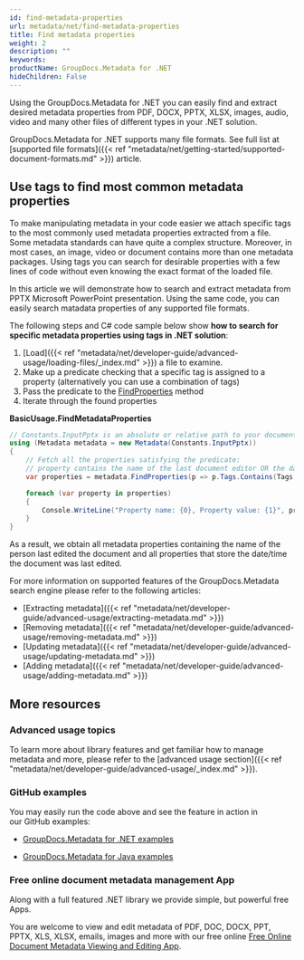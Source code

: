 ```yaml
---
id: find-metadata-properties
url: metadata/net/find-metadata-properties
title: Find metadata properties
weight: 2
description: ""
keywords: 
productName: GroupDocs.Metadata for .NET
hideChildren: False
---
```

Using the GroupDocs.Metadata for .NET you can easily find and extract desired metadata properties from PDF, DOCX, PPTX, XLSX, images, audio, video and many other files of different types in your .NET solution.

GroupDocs.Metadata for .NET supports many file formats. See full list at [supported file formats]({{< ref "metadata/net/getting-started/supported-document-formats.md" >}}) article.

## Use tags to find most common metadata properties

To make manipulating metadata in your code easier we attach specific tags to the most commonly used metadata properties extracted from a file. Some metadata standards can have quite a complex structure. Moreover, in most cases, an image, video or document contains more than one metadata packages. Using tags you can search for desirable properties with a few lines of code without even knowing the exact format of the loaded file.

In this article we will demonstrate how to search and extract metadata from PPTX Microsoft PowerPoint presentation. Using the same code, you can easily search matadata properties of any supported file formats.

The following steps and C# code sample below show **how to search for specific metadata properties using tags in .NET solution**:

1.  [Load]({{< ref "metadata/net/developer-guide/advanced-usage/loading-files/_index.md" >}}) a file to examine.
2.  Make up a predicate checking that a specific tag is assigned to a property (alternatively you can use a combination of tags)
3.  Pass the predicate to the [FindProperties](https://apireference.groupdocs.com/net/metadata/groupdocs.metadata/metadata/methods/findproperties) method
4.  Iterate through the found properties

**BasicUsage.FindMetadataProperties**

```csharp
// Constants.InputPptx is an absolute or relative path to your document. Ex: @"C:\Docs\source.pptx"
using (Metadata metadata = new Metadata(Constants.InputPptx))
{
	// Fetch all the properties satisfying the predicate:
	// property contains the name of the last document editor OR the date/time the document was last modified
	var properties = metadata.FindProperties(p => p.Tags.Contains(Tags.Person.Editor) || p.Tags.Contains(Tags.Time.Modified));

	foreach (var property in properties)
	{
		Console.WriteLine("Property name: {0}, Property value: {1}", property.Name, property.Value);
	}
}
```

As a result, we obtain all metadata properties containing the name of the person last edited the document and all properties that store the date/time the document was last edited.

For more information on supported features of the GroupDocs.Metadata search engine please refer to the following articles:

*   [Extracting metadata]({{< ref "metadata/net/developer-guide/advanced-usage/extracting-metadata.md" >}})
*   [Removing metadata]({{< ref "metadata/net/developer-guide/advanced-usage/removing-metadata.md" >}})
*   [Updating metadata]({{< ref "metadata/net/developer-guide/advanced-usage/updating-metadata.md" >}})
*   [Adding metadata]({{< ref "metadata/net/developer-guide/advanced-usage/adding-metadata.md" >}})

## More resources

### Advanced usage topics

To learn more about library features and get familiar how to manage metadata and more, please refer to the [advanced usage section]({{< ref "metadata/net/developer-guide/advanced-usage/_index.md" >}}).

### GitHub examples

You may easily run the code above and see the feature in action in our GitHub examples:

*   [GroupDocs.Metadata for .NET examples](https://github.com/groupdocs-metadata/GroupDocs.Metadata-for-.NET)
    
*   [GroupDocs.Metadata for Java examples](https://github.com/groupdocs-metadata/GroupDocs.Metadata-for-Java)
    

### Free online document metadata management App

Along with a full featured .NET library we provide simple, but powerful free Apps.

You are welcome to view and edit metadata of PDF, DOC, DOCX, PPT, PPTX, XLS, XLSX, emails, images and more with our free online [Free Online Document Metadata Viewing and Editing App](https://products.groupdocs.app/metadata).
